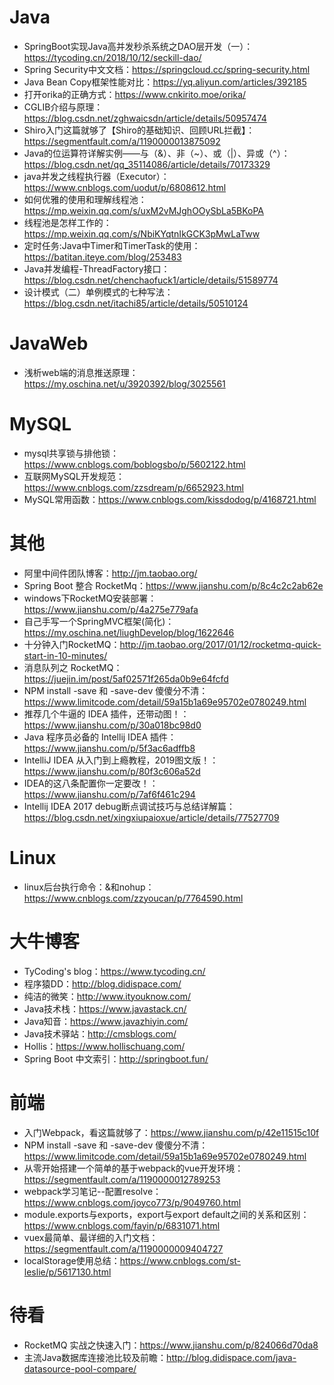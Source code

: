 # Java
- SpringBoot实现Java高并发秒杀系统之DAO层开发（一）：https://tycoding.cn/2018/10/12/seckill-dao/
- Spring Security中文文档：https://springcloud.cc/spring-security.html
- Java Bean Copy框架性能对比：https://yq.aliyun.com/articles/392185
- 打开orika的正确方式：https://www.cnkirito.moe/orika/
- CGLIB介绍与原理：https://blog.csdn.net/zghwaicsdn/article/details/50957474
- Shiro入门这篇就够了【Shiro的基础知识、回顾URL拦截】：https://segmentfault.com/a/1190000013875092
- Java的位运算符详解实例——与（&）、非（~）、或（|）、异或（^）：https://blog.csdn.net/qq_35114086/article/details/70173329
- java并发之线程执行器（Executor）：https://www.cnblogs.com/uodut/p/6808612.html
- 如何优雅的使用和理解线程池：https://mp.weixin.qq.com/s/uxM2vMJghOOySbLa5BKoPA
- 线程池是怎样工作的：https://mp.weixin.qq.com/s/NbiKYqtnIkGCK3pMwLaTww
- 定时任务:Java中Timer和TimerTask的使用：https://batitan.iteye.com/blog/253483
- Java并发编程-ThreadFactory接口：https://blog.csdn.net/chenchaofuck1/article/details/51589774
- 设计模式（二）单例模式的七种写法：https://blog.csdn.net/itachi85/article/details/50510124

# JavaWeb
- 浅析web端的消息推送原理：https://my.oschina.net/u/3920392/blog/3025561

# MySQL
- mysql共享锁与排他锁：https://www.cnblogs.com/boblogsbo/p/5602122.html
- 互联网MySQL开发规范：https://www.cnblogs.com/zzsdream/p/6652923.html
- MySQL常用函数：https://www.cnblogs.com/kissdodog/p/4168721.html

# 其他
- 阿里中间件团队博客：http://jm.taobao.org/
- Spring Boot 整合 RocketMq：https://www.jianshu.com/p/8c4c2c2ab62e
- windows下RocketMQ安装部署：https://www.jianshu.com/p/4a275e779afa
- 自己手写一个SpringMVC框架(简化)：https://my.oschina.net/liughDevelop/blog/1622646
- 十分钟入门RocketMQ：http://jm.taobao.org/2017/01/12/rocketmq-quick-start-in-10-minutes/
- 消息队列之 RocketMQ：https://juejin.im/post/5af02571f265da0b9e64fcfd
- NPM install -save 和 -save-dev 傻傻分不清：https://www.limitcode.com/detail/59a15b1a69e95702e0780249.html
- 推荐几个牛逼的 IDEA 插件，还带动图！：https://www.jianshu.com/p/30a018bc98d0
- Java 程序员必备的 Intellij IDEA 插件：https://www.jianshu.com/p/5f3ac6adffb8
- IntelliJ IDEA 从入门到上瘾教程，2019图文版！：https://www.jianshu.com/p/80f3c606a52d
- IDEA的这八条配置你一定要改！：https://www.jianshu.com/p/7af6f461c294
- Intellij IDEA 2017 debug断点调试技巧与总结详解篇：https://blog.csdn.net/xingxiupaioxue/article/details/77527709

# Linux
- linux后台执行命令：&和nohup：https://www.cnblogs.com/zzyoucan/p/7764590.html

# 大牛博客
- TyCoding's blog：https://www.tycoding.cn/
- 程序猿DD：http://blog.didispace.com/
- 纯洁的微笑：http://www.ityouknow.com/
- Java技术栈：https://www.javastack.cn/
- Java知音：https://www.javazhiyin.com/
- Java技术驿站：http://cmsblogs.com/
- Hollis：https://www.hollischuang.com/
- Spring Boot 中文索引：http://springboot.fun/

# 前端
- 入门Webpack，看这篇就够了：https://www.jianshu.com/p/42e11515c10f
- NPM install -save 和 -save-dev 傻傻分不清：https://www.limitcode.com/detail/59a15b1a69e95702e0780249.html
- 从零开始搭建一个简单的基于webpack的vue开发环境：https://segmentfault.com/a/1190000012789253
- webpack学习笔记--配置resolve：https://www.cnblogs.com/joyco773/p/9049760.html
- module.exports与exports，export与export default之间的关系和区别：https://www.cnblogs.com/fayin/p/6831071.html
- vuex最简单、最详细的入门文档：https://segmentfault.com/a/1190000009404727
- localStorage使用总结：https://www.cnblogs.com/st-leslie/p/5617130.html

# 待看
- RocketMQ 实战之快速入门：https://www.jianshu.com/p/824066d70da8
- 主流Java数据库连接池比较及前瞻：http://blog.didispace.com/java-datasource-pool-compare/
